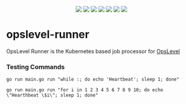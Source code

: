 <p align="center">
    <a href="https://github.com/OpsLevel/opslevel-runner/blob/main/LICENSE" alt="License">
        <img src="https://img.shields.io/github/license/OpsLevel/opslevel-runner.svg" /></a>
    <a href="https://goreportcard.com/report/github.com/OpsLevel/opslevel-runner" alt="Go Report Card">
        <img src="https://goreportcard.com/badge/github.com/OpsLevel/opslevel-runner" /></a>
    <a href="https://GitHub.com/OpsLevel/opslevel-runner/releases/" alt="Release">
        <img src="https://img.shields.io/github/v/release/OpsLevel/opslevel-runner" /></a>  
    <a href="https://masterminds.github.io/stability/experimental.html" alt="Stability: Experimental">
        <img src="https://masterminds.github.io/stability/experimental.svg" /></a>  
    <a href="https://github.com/OpsLevel/opslevel-runner/graphs/contributors" alt="Contributors">
        <img src="https://img.shields.io/github/contributors/OpsLevel/opslevel-runner" /></a>
    <a href="https://github.com/OpsLevel/opslevel-runner/pulse" alt="Activity">
        <img src="https://img.shields.io/github/commit-activity/m/OpsLevel/opslevel-runner" /></a>
    <a href="https://github.com/OpsLevel/opslevel-runner/releases" alt="Downloads">
        <img src="https://img.shields.io/github/downloads/OpsLevel/opslevel-runner/total" /></a>
</p>

# opslevel-runner
OpsLevel Runner is the Kubernetes based job processor for [OpsLevel](https://www.opslevel.com/)


### Testing Commands

```
go run main.go run "while :; do echo 'Heartbeat'; sleep 1; done"

go run main.go run "for i in 1 2 3 4 5 6 7 8 9 10; do echo \"Hearthbeat \$i\"; sleep 1; done"
```